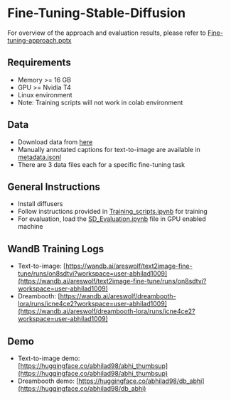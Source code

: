# Fine-Tuning-Stable-Diffusion

For overview of the approach and evaluation results, please refer to [Fine-tuning-approach.pptx](Fine-tuning-approach.pptx)

## Requirements
* Memory >= 16 GB
* GPU >= Nvidia T4
* Linux environment
* Note: Training scripts will not work in colab environment

## Data
* Download data from [here](https://drive.google.com/drive/folders/1OIYTrXP1WEtRhFOJItnPb129V2DFQCLF)
* Manually annotated captions for text-to-image are available in [metadata.jsonl](metadata.jsonl)
* There are 3 data files each for a specific fine-tuning task

## General Instructions
* Install diffusers
* Follow instructions provided in [Training_scripts.ipynb](Training_scripts.ipynb) for training
* For evaluation, load the [SD_Evaluation.ipynb](SD_Evaluation.ipynb) file in GPU enabled machine

## WandB Training Logs
* Text-to-image: [https://wandb.ai/areswolf/text2image-fine-tune/runs/on8sdtvi?workspace=user-abhilad1009](https://wandb.ai/areswolf/text2image-fine-tune/runs/on8sdtvi?workspace=user-abhilad1009)
* Dreambooth: [https://wandb.ai/areswolf/dreambooth-lora/runs/icne4ce2?workspace=user-abhilad1009](https://wandb.ai/areswolf/dreambooth-lora/runs/icne4ce2?workspace=user-abhilad1009)
## Demo
* Text-to-image demo: [https://huggingface.co/abhilad98/abhi_thumbsup](https://huggingface.co/abhilad98/abhi_thumbsup)
* Dreambooth demo: [https://huggingface.co/abhilad98/db_abhi](https://huggingface.co/abhilad98/db_abhi)
